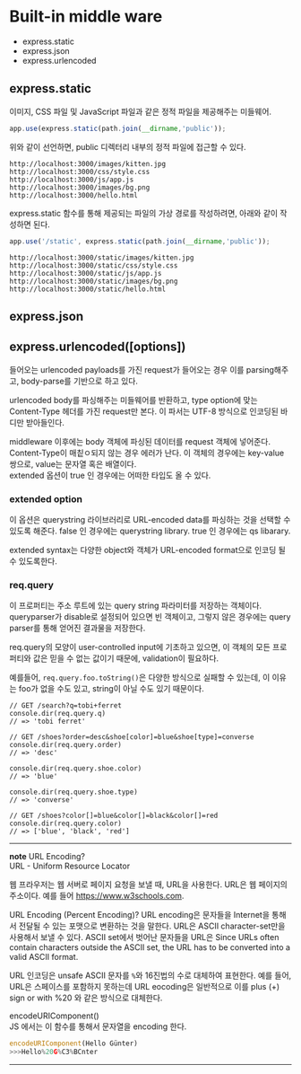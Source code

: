 # Built-in middle ware

- express.static
- express.json
- express.urlencoded

## express.static

이미지, CSS 파일 및 JavaScript 파일과 같은 정적 파일을 제공해주는 미들웨어. 

```js
app.use(express.static(path.join(__dirname,'public'));
```

위와 같이 선언하면, public 디렉터리 내부의 정적 파일에 접근할 수 있다. 
```
http://localhost:3000/images/kitten.jpg
http://localhost:3000/css/style.css
http://localhost:3000/js/app.js
http://localhost:3000/images/bg.png
http://localhost:3000/hello.html
```

express.static 함수를 통해 제공되는 파일의 가상 경로를 작성하려면, 아래와 같이 작성하면 된다. 
```js
app.use('/static', express.static(path.join(__dirname,'public'));
```
```
http://localhost:3000/static/images/kitten.jpg
http://localhost:3000/static/css/style.css
http://localhost:3000/static/js/app.js
http://localhost:3000/static/images/bg.png
http://localhost:3000/static/hello.html
```


## express.json

## express.urlencoded([options])

들어오는 urlencoded payloads를 가진 request가 들어오는 경우 이를 parsing해주고, body-parse를 기반으로 하고 있다.

urlencoded body를 파싱해주는 미들웨어를 반환하고, type option에 맞는 Content-Type 헤더를 가진 request만 본다. 
이 파서는 UTF-8 방식으로 인코딩된 바디만 받아들인다. 

middleware 이후에는 body 객체에 파싱된 데이터를 request 객체에 넣어준다.  
Content-Type이 매칱ㅇ되지 않는 경우 에러가 난다. 이 객체의 경우에는 key-value 쌍으로, value는 문자열 혹은 배열이다.  
extended 옵션이 true 인 경우에는 어떠한 타입도 올 수 있다.

### extended option

이 옵션은 querystring 라이브러리로 URL-encoded data를 파싱하는 것을 선택할 수 있도록 해준다.
false 인 경우에는 querystring library.
true 인 경우에는 qs libarary.

extended syntax는 다양한 object와 객체가 URL-encoded format으로 인코딩 될 수 있도록한다.

### req.query

이 프로퍼티는 주소 루트에 있는 query string 파라미터를 저장하는 객체이다.  
queryparser가 disable로 설정되어 있으면 빈 객체이고, 그렇지 않은 경우에는 query parser를 통해 얻어진 결과물을 저장한다. 

req.query의 모양이 user-controlled input에 기초하고 있으면, 이 객체의 모든 프로퍼티와 값은 믿을 수 없는 값이기 때문에, validation이 필요하다. 

예를들어, `req.query.foo.toString()`은 다양한 방식으로 실패할 수 있는데, 이 이유는 foo가 없을 수도 있고, string이 아닐 수도 있기 때문이다. 

```
// GET /search?q=tobi+ferret
console.dir(req.query.q)
// => 'tobi ferret'

// GET /shoes?order=desc&shoe[color]=blue&shoe[type]=converse
console.dir(req.query.order)
// => 'desc'

console.dir(req.query.shoe.color)
// => 'blue'

console.dir(req.query.shoe.type)
// => 'converse'

// GET /shoes?color[]=blue&color[]=black&color[]=red
console.dir(req.query.color)
// => ['blue', 'black', 'red']
```


---
**note**
URL Encoding?  
URL - Uniform Resource Locator  

웹 프라우저는 웹 서버로 페이지 요청을 보낼 때, URL을 사용한다. 
URL은 웹 페이지의 주소이다. 예를 들어 https://www.w3schools.com.

URL Encoding (Percent Encoding)?
URL encoding은 문자들을 Internet을 통해서 전달될 수 있는 포맷으로 변환하는 것을 말한다. 
URL은 ASCII character-set만을 사용해서 보낼 수 있다. 
ASCII set에서 벗어난 문자들을 URL은 
Since URLs often contain characters outside the ASCII set, the URL has to be converted into a valid ASCII format.

URL 인코딩은 unsafe ASCII 문자를 `%`와 16진법의 수로 대체하여 표현한다.
예를 들어, URL은 스페이스를 포함하지 못하는데 URL eocoding은 일반적으로 이를 plus (+) sign or with %20 와 같은 방식으로 대체한다. 

encodeURIComponent()  
JS 에서는 이 함수를 통해서 문자열을 encoding 한다.
```js
encodeURIComponent(Hello Günter)
>>>Hello%20G%C3%BCnter
```

---
